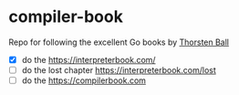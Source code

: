 # compiler-book

Repo for following the excellent Go books by [Thorsten Ball](https://thorstenball.com/)

- [x] do the https://interpreterbook.com/
- [ ] do the lost chapter https://interpreterbook.com/lost
- [ ] do the https://compilerbook.com
